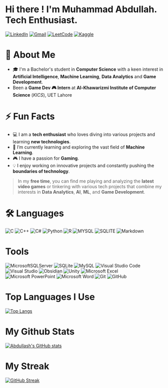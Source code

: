 # Hi there ! I'm Muhammad Abdullah. Tech Enthusiast.
[![LinkedIn](https://img.shields.io/badge/linkedin-%230077B5.svg?style=for-the-badge&logo=linkedin&logoColor=white)](https://www.linkedin.com/in/muhammad-abdullah-ilyas/)
[![Gmail](https://img.shields.io/badge/Gmail-D14836?style=for-the-badge&logo=gmail&logoColor=white)](mailto:mu.abdullahtech@gmail.com)
[![LeetCode](https://img.shields.io/badge/LeetCode-000000?style=for-the-badge&logo=LeetCode&logoColor=#d16c06)](https://leetcode.com/u/muabdullahtech/)
[![Kaggle](https://img.shields.io/badge/Kaggle-035a7d?style=for-the-badge&logo=kaggle&logoColor=white)](https://www.kaggle.com/abdullahtech)

# 🚀 About Me
- 🎓 I'm a Bachelor's student in **Computer Science** with a keen interest in **Artificial Intelligence**, **Machine Learning**, **Data Analytics** and **Game Development**. 
- Been a **Game Dev 🎮 Intern** at **Al-Khawarizmi Institute of Computer Science** (*KICS*), UET Lahore

# ⚡ Fun Facts
- 💻 I am a **tech enthusiast** who loves diving into various projects and learning **new technologies**.
- 🌱 I’m currently learning and exploring the vast field of **Machine Learning**.
- 🎮 I have a passion for **Gaming**.
- 💡 I enjoy working on innovative projects and constantly pushing the **boundaries of technology**.

>In my **free time**, you can find me playing and analyzing the **latest video games** or tinkering with various tech projects that combine my interests in **Data Analytics**, **AI**, **ML**, and **Game Development**.

# 🛠️ Languages 
![C](https://img.shields.io/badge/c-%2300599C.svg?style=for-the-badge&logo=c&logoColor=white)
![C++](https://img.shields.io/badge/C++-00599C?style=for-the-badge&logo=cplusplus&logoColor=white)
![C#](https://img.shields.io/badge/C%23-239120?style=for-the-badge&logo=csharp&logoColor=white)
![Python](https://img.shields.io/badge/Python-3776AB?style=for-the-badge&logo=python&logoColor=white)
![R](https://img.shields.io/badge/r-%23276DC3.svg?style=for-the-badge&logo=r&logoColor=white)
![MYSQL](	https://img.shields.io/badge/MySQL-005C84?style=for-the-badge&logo=mysql&logoColor=white)
![SQLITE](https://img.shields.io/badge/Sqlite-003B57?style=for-the-badge&logo=sqlite&logoColor=white)
![Markdown](https://img.shields.io/badge/markdown-%23000000.svg?style=for-the-badge&logo=markdown&logoColor=white)


# Tools
![MicrosoftSQLServer](https://img.shields.io/badge/Microsoft%20SQL%20Server-CC2927?style=for-the-badge&logo=microsoft%20sql%20server&logoColor=white)
![SQLite](https://img.shields.io/badge/SQLite-003B57?style=for-the-badge&logo=sqlite&logoColor=white)
![MySQL](https://img.shields.io/badge/mysql-4479A1.svg?style=for-the-badge&logo=mysql&logoColor=white)
![Visual Studio Code](https://img.shields.io/badge/Visual%20Studio%20Code-0078d7.svg?style=for-the-badge&logo=visual-studio-code&logoColor=white)
![Visual Studio](https://img.shields.io/badge/Visual%20Studio-5C2D91.svg?style=for-the-badge&logo=visual-studio&logoColor=white)
![Obsidian](https://img.shields.io/badge/Obsidian-%23483699.svg?style=for-the-badge&logo=obsidian&logoColor=white)
![Unity](https://img.shields.io/badge/Unity-100000?style=for-the-badge&logo=unity&logoColor=white)
![Microsoft Excel](https://img.shields.io/badge/Microsoft_Excel-217346?style=for-the-badge&logo=microsoft-excel&logoColor=white)
![Microsoft PowerPoint](https://img.shields.io/badge/Microsoft_PowerPoint-B7472A?style=for-the-badge&logo=microsoft-powerpoint&logoColor=white)
![Microsoft Word](https://img.shields.io/badge/Microsoft_Word-2B579A?style=for-the-badge&logo=microsoft-word&logoColor=white)
![Git](https://img.shields.io/badge/Git-F05032?style=for-the-badge&logo=git&logoColor=white)
![GitHub](https://img.shields.io/badge/GitHub-181717?style=for-the-badge&logo=github&logoColor=white)


# Top Languages I Use
[![Top Langs](https://github-readme-stats.vercel.app/api/top-langs/?username=muabdullahtech&layout=donut&theme=dracula)](https://github.com/muabdullahtech)

# My Github Stats
[![Abdullash's GitHub stats](https://github-readme-stats.vercel.app/api?username=muabdullahtech&show_icons=true&theme=dracula&hide=contribs,issues,prs)](https://github.com/muabdullahtech)

# My Streak
[![GitHub Streak](https://github-readme-streak-stats.herokuapp.com?user=muabdullahtech&theme=dracula&hide_border=true&mode=weekly&hide_longest_streak=true)](https://github.com/muabdullahtech)
